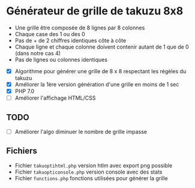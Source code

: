 # Générateur de grille de takuzu 8x8

- Une grille être composée de 8 lignes par 8 colonnes
- Chaque case des 1 ou des 0
- Pas de + de 2 chiffres identiques côte à côte
- Chaque ligne et chaque colonne doivent contenir autant de 1 que de 0 (dans notre cas 4)
- Pas de lignes ou colonnes identiques

- [x] Algorithme pour générer une grille de 8 x 8 respectant les régèles du takuzu
- [x] Améliorer la 1ère version génération d'une grille en moins de 1 sec
- [x] PHP 7.0
- [ ] Améliorer l'affichage HTML/CSS

## TODO

- [ ] Améliorer l'algo diminuer le nombre de grille impasse

## Fichiers

- Fichier `takuoptihtml.php` version htlm avec export png possible
- Fichier `takuopticonsole.php` version console avec des stats
- Fichier `functions.php` fonctions utilisées pour générer la grille